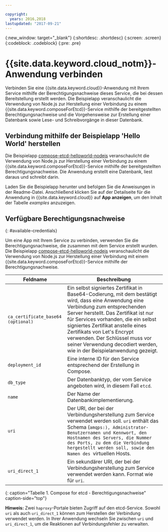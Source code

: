 ```yaml
---

copyright:
  years: 2016,2018
lastupdated: "2017-09-21"
---
```


{:new_window: target="_blank"}
{:shortdesc: .shortdesc}
{:screen: .screen}
{:codeblock: .codeblock}
{:pre: .pre}

# {{site.data.keyword.cloud_notm}}-Anwendung verbinden

Verbinden Sie eine {{site.data.keyword.cloud}}-Anwendung mit Ihrem Service mithilfe der Berechtigungsnachweise dieses Service, die bei dessen Bereitstellung erstellt werden. Die Beispielapp veranschaulicht die Verwendung von Node.js zur Herstellung einer Verbindung zu einem {{site.data.keyword.composeForEtcd}}-Service mithilfe der bereitgestellten Berechtigungsnachweise und die Vorgehensweise zur Erstellung einer Datenbank sowie Lese- und Schreibvorgänge in dieser Datenbank.

## Verbindung mithilfe der Beispielapp 'Hello World' herstellen

Die Beispielapp [compose-etcd-helloworld-nodejs](https://github.com/IBM-Cloud/compose-etcd-helloworld-nodejs) veranschaulicht die Verwendung von Node.js zur Herstellung einer Verbindung zu einem {{site.data.keyword.composeForEtcd}}-Service mithilfe der bereitgestellten Berechtigungsnachweise. Die Anwendung erstellt eine Datenbank, liest daraus und schreibt darin.

Laden Sie die Beispielapp herunter und befolgen Sie die Anweisungen in der Readme-Datei. Anschließend klicken Sie auf der Detailseite für die Anwendung in {{site.data.keyword.cloud}} auf **App anzeigen**, um den Inhalt der Tabelle *examples* anzuzeigen.

## Verfügbare Berechtigungsnachweise
{: #available-credentials}

Um eine App mit Ihrem Service zu verbinden, verwenden Sie die Berechtigungsnachweise, die zusammen mit dem Service erstellt wurden. Die Beispielapp [compose-etcd-helloworld-nodejs](https://github.com/IBM-Cloud/compose-etcd-helloworld-nodejs) veranschaulicht die Verwendung von Node.js zur Herstellung einer Verbindung mit einem {{site.data.keyword.composeForEtcd}}-Service mithilfe der Berechtigungsnachweise.

|Feldname|Beschreibung|
|----------|-----------|
|`ca_certificate_base64` `(optional)`|Ein selbst signiertes Zertifikat in Base64-Codierung, mit dem bestätigt wird, dass eine Anwendung eine Verbindung zum entsprechenden Server herstellt. Das Zertifikat ist nur für Services vorhanden, die ein selbst signiertes Zertifikat anstelle eines Zertifikats von Let's Encrypt verwenden. Der Schlüssel muss vor seiner Verwendung decodiert werden, wie in der Beispielanwendung gezeigt.|
|`deployment_id`|Eine interne ID für den Service entsprechend der Erstellung in Compose.|
|`db_type`|Der Datenbanktyp, der vom Service angeboten wird, in diesem Fall `etcd`.|
|`name`|Der Name der Datenbankimplementierung.|
|`uri`|Der URI, der bei der Verbindungsherstellung zum Service verwendet werden soll. `uri` enthält das Schema (`amqps:), Administrator-Benutzernamen und Kennwort, den Hostnamen des Servers, die Nummer des Ports, zu dem die Verbindung hergestellt werden soll, sowie den Namen des `virtuellen Hosts.|
|`uri_direct_1`|Ein sekundärer URI, der bei der Verbindungsherstellung zum Service verwendet werden kann. Format wie für `uri`.|
{: caption="Tabelle 1. Compose for etcd - Berechtigungsnachweise" caption-side="top"}

**Hinweis:** Zwei `haproxy`-Portale bieten Zugriff auf den etcd-Service. Sowohl `uri` als auch `uri_direct_1` können zum Herstellen der Verbindung verwendet werden. In Ihrer Anwendung wechseln Sie zwischen `uri` und `uri_direct_1`, um die Reaktionen auf Verbindungsfehler zu verwalten.

